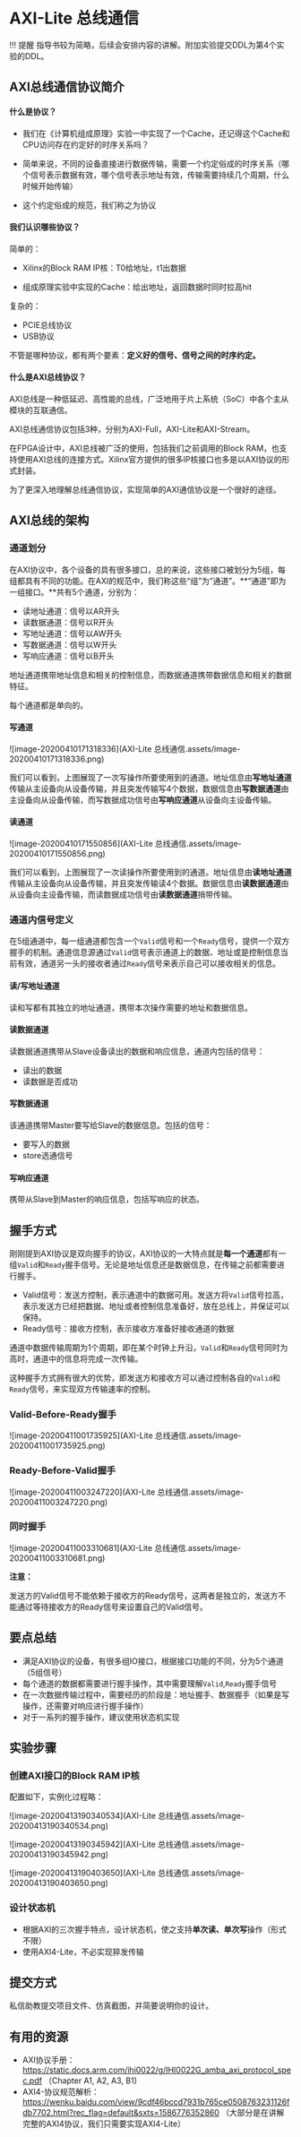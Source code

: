 # AXI-Lite 总线通信

!!! 提醒
    指导书较为简略，后续会安排内容的讲解。附加实验提交DDL为第4个实验的DDL。

## AXI总线通信协议简介

#### 什么是协议？

- 我们在《计算机组成原理》实验一中实现了一个Cache，还记得这个Cache和CPU访问存在约定好的时序关系吗？

- 简单来说，不同的设备直接进行数据传输，需要一个约定俗成的时序关系（哪个信号表示数据有效，哪个信号表示地址有效，传输需要持续几个周期，什么时候开始传输）

- 这个约定俗成的规范，我们称之为协议

#### 我们认识哪些协议？

简单的：

- Xilinx的Block RAM IP核：T0给地址，t1出数据

- 组成原理实验中实现的Cache：给出地址，返回数据时同时拉高hit

复杂的：

- PCIE总线协议
- USB协议

不管是哪种协议，都有两个要素：**定义好的信号、信号之间的时序约定。**

#### 什么是AXI总线协议？

AXI总线是一种低延迟、高性能的总线，广泛地用于片上系统（SoC）中各个主从模块的互联通信。

AXI总线通信协议包括3种，分别为AXI-Full，AXI-Lite和AXI-Stream。

在FPGA设计中，AXI总线被广泛的使用，包括我们之前调用的Block RAM，也支持使用AXI总线的连接方式。Xilinx官方提供的很多IP核接口也多是以AXI协议的形式封装。

为了更深入地理解总线通信协议，实现简单的AXI通信协议是一个很好的途径。

## AXI总线的架构

### 通道划分

在AXI协议中，各个设备的具有很多接口，总的来说，这些接口被划分为5组，每组都具有不同的功能。在AXI的规范中，我们称这些“组”为“通道”。**“通道”即为一组接口。**共有5个通道，分别为：

- 读地址通道：信号以AR开头
- 读数据通道：信号以R开头
- 写地址通道：信号以AW开头
- 写数据通道：信号以W开头
- 写响应通道：信号以B开头

地址通道携带地址信息和相关的控制信息，而数据通道携带数据信息和相关的数据特征。

每个通道都是单向的。

#### 写通道

![image-20200410171318336](AXI-Lite 总线通信.assets/image-20200410171318336.png)

我们可以看到，上图展现了一次写操作所要使用到的通道。地址信息由**写地址通道**传输从主设备向从设备传输，并且突发传输写4个数据，数据信息由**写数据通道**由主设备向从设备传输，而写数据成功信号由**写响应通道**从设备向主设备传输。

#### 读通道

![image-20200410171550856](AXI-Lite 总线通信.assets/image-20200410171550856.png)

我们可以看到，上图展现了一次读操作所要使用到的通道。地址信息由**读地址通道**传输从主设备向从设备传输，并且突发传输读4个数据。数据信息由**读数据通道**由从设备向主设备传输，而读数据成功信号由**读数据通道**捎带传输。

### 通道内信号定义

在5组通道中，每一组通道都包含一个`Valid`信号和一个`Ready`信号，提供一个双方握手的机制。通道信息源通过`Valid`信号表示通道上的数据、地址或是控制信息当前有效，通道另一头的接收者通过`Ready`信号来表示自己可以接收相关的信息。

#### 读/写地址通道

读和写都有其独立的地址通道，携带本次操作需要的地址和数据信息。

#### 读数据通道

读数据通道携带从Slave设备读出的数据和响应信息，通道内包括的信号：

- 读出的数据
- 读数据是否成功

#### 写数据通道

该通道携带Master要写给Slave的数据信息。包括的信号：

- 要写入的数据
- store选通信号

#### 写响应通道

携带从Slave到Master的响应信息，包括写响应的状态。



## 握手方式

刚刚提到AXI协议是双向握手的协议，AXI协议的一大特点就是**每一个通道**都有一组`Valid`和`Ready`握手信号。无论是地址信息还是数据信息，在传输之前都需要进行握手。

- Valid信号：发送方控制，表示通道中的数据可用。发送方将`Valid`信号拉高，表示发送方已经把数据、地址或者控制信息准备好，放在总线上，并保证可以保持。
- Ready信号：接收方控制，表示接收方准备好接收通道的数据

通道中数据传输周期为1个周期，即在某个时钟上升沿，`Valid`和`Ready`信号同时为高时，通道中的信息将完成一次传输。

这种握手方式拥有很大的优势，即发送方和接收方可以通过控制各自的`Valid`和`Ready`信号，来实现双方传输速率的控制。

### Valid-Before-Ready握手



![image-20200411001735925](AXI-Lite 总线通信.assets/image-20200411001735925.png)

### Ready-Before-Valid握手

![image-20200411003247220](AXI-Lite 总线通信.assets/image-20200411003247220.png)

### 同时握手

![image-20200411003310681](AXI-Lite 总线通信.assets/image-20200411003310681.png)

**注意：**

发送方的Valid信号不能依赖于接收方的Ready信号，这两者是独立的，发送方不能通过等待接收方的Ready信号来设置自己的Valid信号。



## 要点总结

- 满足AXI协议的设备，有很多组IO接口，根据接口功能的不同，分为5个通道（5组信号）
- 每个通道的数据都需要进行握手操作，其中需要理解`Valid`,`Ready`握手信号
- 在一次数据传输过程中，需要经历的阶段是：地址握手、数据握手（如果是写操作，还需要对响应进行握手操作）
- 对于一系列的握手操作，建议使用状态机实现



## 实验步骤

### 创建AXI接口的Block RAM IP核

配置如下，实例化过程略：

![image-20200413190340534](AXI-Lite 总线通信.assets/image-20200413190340534.png)

![image-20200413190345942](AXI-Lite 总线通信.assets/image-20200413190345942.png)

![image-20200413190403650](AXI-Lite 总线通信.assets/image-20200413190403650.png)



### 设计状态机

- 根据AXI的三次握手特点，设计状态机，使之支持**单次读、单次写**操作（形式不限）
- 使用AXI4-Lite，不必实现猝发传输



## 提交方式

私信助教提交项目文件、仿真截图，并简要说明你的设计。



## 有用的资源

- AXI协议手册：https://static.docs.arm.com/ihi0022/g/IHI0022G_amba_axi_protocol_spec.pdf （Chapter A1, A2, A3, B1)
- AXI4-协议规范解析：https://wenku.baidu.com/view/9cdf46bccd7931b765ce0508763231126fdb7702.html?rec_flag=default&sxts=1586776352860 （大部分是在讲解完整的AXI4协议，我们只需要实现AXI4-Lite）